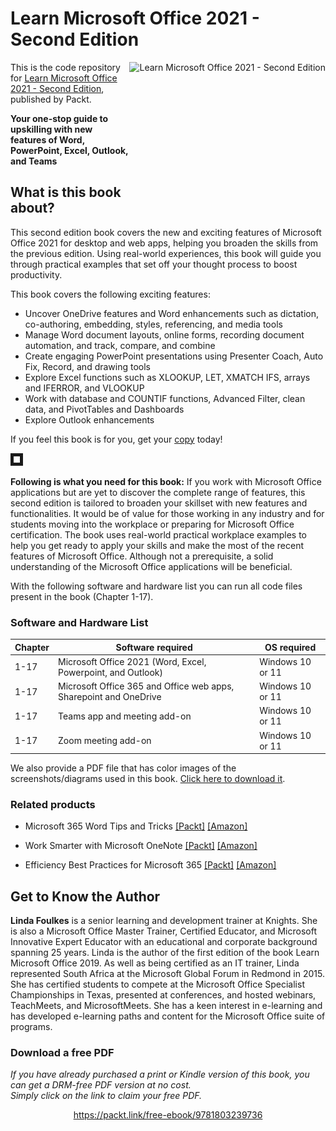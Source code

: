 


# Learn Microsoft Office 2021 - Second Edition

<a href="https://www.packtpub.com/product/learn-microsoft-office-2021-second-edition/9781803239736?utm_source=github&utm_medium=repository&utm_campaign=9781803239736"><img src="https://static.packt-cdn.com/products/9781803239736/cover/smaller" alt="Learn Microsoft Office 2021 - Second Edition" height="256px" align="right"></a>

This is the code repository for [Learn Microsoft Office 2021 - Second Edition](https://www.packtpub.com/product/learn-microsoft-office-2021-second-edition/9781803239736?utm_source=github&utm_medium=repository&utm_campaign=9781803239736), published by Packt.

**Your one-stop guide to upskilling with new features of Word, PowerPoint, Excel, Outlook, and Teams**

## What is this book about?
This second edition book covers the new and exciting features of Microsoft Office 2021 for desktop and web apps, helping you broaden the skills from the previous edition. Using real-world experiences, this book will guide you through practical examples that set off your thought process to boost productivity. 

This book covers the following exciting features:
* Uncover OneDrive features and Word enhancements such as dictation, co-authoring, embedding, styles, referencing, and media tools
* Manage Word document layouts, online forms, recording document automation, and track, compare, and combine
* Create engaging PowerPoint presentations using Presenter Coach, Auto Fix, Record, and drawing tools
* Explore Excel functions such as XLOOKUP, LET, XMATCH IFS, arrays and IFERROR, and VLOOKUP
* Work with database and COUNTIF functions, Advanced Filter, clean data, and PivotTables and Dashboards
* Explore Outlook enhancements

If you feel this book is for you, get your [copy](https://www.amazon.com/dp/1803239735) today!

<a href="https://www.packtpub.com/?utm_source=github&utm_medium=banner&utm_campaign=GitHubBanner"><img src="https://raw.githubusercontent.com/PacktPublishing/GitHub/master/GitHub.png" 
alt="https://www.packtpub.com/" border="5" /></a>

**Following is what you need for this book:**
If you work with Microsoft Office applications but are yet to discover the complete range of features, this second edition is tailored to broaden your skillset with new features and functionalities. It would be of value for those working in any industry and for students moving into the workplace or preparing for Microsoft Office certification. The book uses real-world practical workplace examples to help you get ready to apply your skills and make the most of the recent features of Microsoft Office.
Although not a prerequisite, a solid understanding of the Microsoft Office applications will be beneficial.

With the following software and hardware list you can run all code files present in the book (Chapter 1-17).
### Software and Hardware List
| Chapter | Software required | OS required |
| -------- | ------------------------------------ | ----------------------------------- |
| 1-17 | Microsoft Office 2021 (Word, Excel, Powerpoint, and Outlook) | Windows 10 or 11 |
| 1-17 | Microsoft Office 365 and Office web apps, Sharepoint and OneDrive | Windows 10 or 11 |
| 1-17 | Teams app and meeting add-on | Windows 10 or 11 |
| 1-17 | Zoom meeting add-on | Windows 10 or 11 |

We also provide a PDF file that has color images of the screenshots/diagrams used in this book. [Click here to download it]( https://packt.link/NjcRa).

### Related products
* Microsoft 365 Word Tips and Tricks [[Packt]](https://www.packtpub.com/product/microsoft-365-word-tips-and-tricks/9781800565432?utm_source=github&utm_medium=repository&utm_campaign=9781800565432) [[Amazon]](https://www.amazon.com/dp/1800565437)

* Work Smarter with Microsoft OneNote [[Packt]](https://www.packtpub.com/product/work-smarter-with-microsoft-onenote/9781801075664?utm_source=github&utm_medium=repository&utm_campaign=9781801075664) [[Amazon]](https://www.amazon.com/dp/1801075662)

* Efficiency Best Practices for Microsoft 365 [[Packt]](https://www.packtpub.com/product/efficiency-best-practices-for-microsoft-365/9781801072267?utm_source=github&utm_medium=repository&utm_campaign=9781801072267) [[Amazon]](https://www.amazon.com/dp/1801072264)

## Get to Know the Author
**Linda Foulkes**
is a senior learning and development trainer at Knights. She is also a Microsoft Office Master Trainer, Certified Educator, and Microsoft Innovative Expert Educator with an educational and corporate background spanning 25 years. Linda is the author of the first edition of the book Learn Microsoft Office 2019. As well as being certified as an IT trainer, Linda represented South Africa at the Microsoft Global Forum in Redmond in 2015. She has certified students to compete at the Microsoft Office Specialist Championships in Texas, presented at conferences, and hosted webinars, TeachMeets, and MicrosoftMeets. She has a keen interest in e-learning and has developed e-learning paths and content for the Microsoft Office suite of programs.
### Download a free PDF

 <i>If you have already purchased a print or Kindle version of this book, you can get a DRM-free PDF version at no cost.<br>Simply click on the link to claim your free PDF.</i>
<p align="center"> <a href="https://packt.link/free-ebook/9781803239736">https://packt.link/free-ebook/9781803239736 </a> </p>
